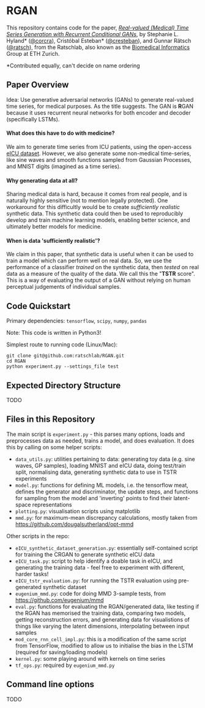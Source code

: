 # RGAN

This repository contains code for the paper, _[Real-valued (Medical) Time Series Generation with Recurrent Conditional GANs](https://arxiv.org/abs/1706.02633)_, by Stephanie L. Hyland* ([@corcra](https://github.com/corcra)), Cristóbal Esteban* ([@cresteban](https://github.com/cresteban)), and Gunnar Rätsch ([@ratsch](https://github.com/ratsch)), from the Ratschlab, also known as the [Biomedical Informatics](http://bmi.inf.ethz.ch/) Group at ETH Zurich.

*Contributed equally, can't decide on name ordering

## Paper Overview

Idea: Use generative adversarial networks (GANs) to generate real-valued time series, for medical purposes. As the title suggests. 
The GAN is **R**GAN because it uses recurrent neural networks for both encoder and decoder (specifically LSTMs). 

#### What does this have to do with medicine?
We aim to generate time series from ICU patients, using the open-access [eICU dataset](http://eicu-crd.mit.edu/about/eicu/). However, we also generate some non-medical time-series, like sine waves and smooth functions sampled from Gaussian Processes, and MNIST digits (imagined as a time series).

#### Why generating data at all?
Sharing medical data is hard, because it comes from real people, and is naturally highly sensitive (not to mention legally protected). One workaround for this difficultly would be to create _sufficiently realistic_ synthetic data. This synthetic data could then be used to reproducibly develop and train machine learning models, enabling better science, and ultimately better models for medicine.

#### When is data 'sufficiently realistic'?
We claim in this paper, that synthetic data is useful when it can be used to train a model which can perform well on real data. So, we use the performance of a classifier _trained_ on the synthetic data, then _tested_ on real data as a measure of the quality of the data. We call this the "**TSTR** score". This is a way of evaluating the output of a GAN without relying on human perceptual judgements of individual samples.

## Code Quickstart

Primary dependencies: `tensorflow`, `scipy`, `numpy`, `pandas`

Note: This code is written in Python3!

Simplest route to running code (Linux/Mac):
```
git clone git@github.com:ratschlab/RGAN.git
cd RGAN
python experiment.py --settings_file test
```
## Expected Directory Structure

TODO 

## Files in this Repository

The main script is `experiment.py` - this parses many options, loads and preprocesses data as needed, trains a model, and does evaluation. It does this by calling on some helper scripts:
- `data_utils.py`: utilities pertaining to data: generating toy data (e.g. sine waves, GP samples), loading MNIST and eICU data, doing test/train split, normalising data, generating synthetic data to use in TSTR experiments
- `model.py`: functions for defining ML models, i.e. the tensorflow meat, defines the generator and discriminator, the update steps, and functions for sampling from the model and 'inverting' points to find their latent-space representations
- `plotting.py`: visualisation scripts using matplotlib
- `mmd.py`: for maximum-mean discrepancy calculations, mostly taken from https://github.com/dougalsutherland/opt-mmd

Other scripts in the repo:
- `eICU_synthetic_dataset_generation.py`: essentially self-contained script for training the CRGAN to generate synthetic eICU data
- `eICU_task.py`: script to help identify a doable task in eICU, and generating the training data - feel free to experiment with different, harder tasks!
- `eICU_tstr_evaluation.py`: for running the TSTR evaluation using pre-generated synthetic dataset
- `eugenium_mmd.py`: code for doing MMD 3-sample tests, from https://github.com/eugenium/mmd
- `eval.py`: functions for evaluating the RGAN/generated data, like testing if the RGAN has memorised the training data, comparing two models, getting reconstruction errors, and generating data for visualistions of things like varying the latent dimensions, interpolating between input samples 
- `mod_core_rnn_cell_impl.py`: this is a modification of the same script from TensorFlow, modified to allow us to initialise the bias in the LSTM (required for saving/loading models)
- `kernel.py`: some playing around with kernels on time series
- `tf_ops.py`: required by `eugenium_mmd.py`

## Command line options

TODO
